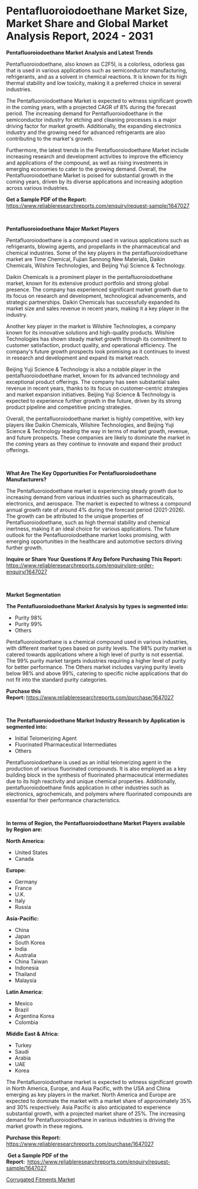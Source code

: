 <p><h1>Pentafluoroiodoethane Market Size, Market Share and Global Market Analysis Report, 2024 - 2031</h1></p><p><strong>Pentafluoroiodoethane Market Analysis and Latest Trends</strong></p>
<p><p>Pentafluoroiodoethane, also known as C2F5I, is a colorless, odorless gas that is used in various applications such as semiconductor manufacturing, refrigerants, and as a solvent in chemical reactions. It is known for its high thermal stability and low toxicity, making it a preferred choice in several industries.</p><p>The Pentafluoroiodoethane Market is expected to witness significant growth in the coming years, with a projected CAGR of 8% during the forecast period. The increasing demand for Pentafluoroiodoethane in the semiconductor industry for etching and cleaning processes is a major driving factor for market growth. Additionally, the expanding electronics industry and the growing need for advanced refrigerants are also contributing to the market's growth.</p><p>Furthermore, the latest trends in the Pentafluoroiodoethane Market include increasing research and development activities to improve the efficiency and applications of the compound, as well as rising investments in emerging economies to cater to the growing demand. Overall, the Pentafluoroiodoethane Market is poised for substantial growth in the coming years, driven by its diverse applications and increasing adoption across various industries.</p></p>
<p><strong>Get a Sample PDF of the Report:&nbsp;</strong> <a href="https://www.reliableresearchreports.com/enquiry/request-sample/1647027">https://www.reliableresearchreports.com/enquiry/request-sample/1647027</a></p>
<p>&nbsp;</p>
<p><strong>Pentafluoroiodoethane Major Market Players</strong></p>
<p><p>Pentafluoroiodoethane is a compound used in various applications such as refrigerants, blowing agents, and propellants in the pharmaceutical and chemical industries. Some of the key players in the pentafluoroiodoethane market are Time Chemical, Fujian Sannong New Materials, Daikin Chemicals, Wilshire Technologies, and Beijing Yuji Science & Technology.</p><p>Daikin Chemicals is a prominent player in the pentafluoroiodoethane market, known for its extensive product portfolio and strong global presence. The company has experienced significant market growth due to its focus on research and development, technological advancements, and strategic partnerships. Daikin Chemicals has successfully expanded its market size and sales revenue in recent years, making it a key player in the industry.</p><p>Another key player in the market is Wilshire Technologies, a company known for its innovative solutions and high-quality products. Wilshire Technologies has shown steady market growth through its commitment to customer satisfaction, product quality, and operational efficiency. The company's future growth prospects look promising as it continues to invest in research and development and expand its market reach.</p><p>Beijing Yuji Science & Technology is also a notable player in the pentafluoroiodoethane market, known for its advanced technology and exceptional product offerings. The company has seen substantial sales revenue in recent years, thanks to its focus on customer-centric strategies and market expansion initiatives. Beijing Yuji Science & Technology is expected to experience further growth in the future, driven by its strong product pipeline and competitive pricing strategies.</p><p>Overall, the pentafluoroiodoethane market is highly competitive, with key players like Daikin Chemicals, Wilshire Technologies, and Beijing Yuji Science & Technology leading the way in terms of market growth, revenue, and future prospects. These companies are likely to dominate the market in the coming years as they continue to innovate and expand their product offerings.</p></p>
<p>&nbsp;</p>
<p><strong>What Are The Key Opportunities For Pentafluoroiodoethane Manufacturers?</strong></p>
<p><p>The Pentafluoroiodoethane market is experiencing steady growth due to increasing demand from various industries such as pharmaceuticals, electronics, and aerospace. The market is expected to witness a compound annual growth rate of around 4% during the forecast period (2021-2026). The growth can be attributed to the unique properties of Pentafluoroiodoethane, such as high thermal stability and chemical inertness, making it an ideal choice for various applications. The future outlook for the Pentafluoroiodoethane market looks promising, with emerging opportunities in the healthcare and automotive sectors driving further growth.</p></p>
<p><strong>Inquire or Share Your Questions If Any Before Purchasing This Report:</strong> <a href="https://www.reliableresearchreports.com/enquiry/pre-order-enquiry/1647027">https://www.reliableresearchreports.com/enquiry/pre-order-enquiry/1647027</a></p>
<p>&nbsp;</p>
<p><strong>Market Segmentation</strong></p>
<p><strong>The Pentafluoroiodoethane Market Analysis by types is segmented into:</strong></p>
<p><ul><li>Purity 98%</li><li>Purity 99%</li><li>Others</li></ul></p>
<p><p>Pentafluoroiodoethane is a chemical compound used in various industries, with different market types based on purity levels. The 98% purity market is catered towards applications where a high level of purity is not essential. The 99% purity market targets industries requiring a higher level of purity for better performance. The Others market includes varying purity levels below 98% and above 99%, catering to specific niche applications that do not fit into the standard purity categories.</p></p>
<p><strong>Purchase this Report:&nbsp;</strong><a href="https://www.reliableresearchreports.com/purchase/1647027">https://www.reliableresearchreports.com/purchase/1647027</a></p>
<p>&nbsp;</p>
<p><strong>The Pentafluoroiodoethane Market Industry Research by Application is segmented into:</strong></p>
<p><ul><li>Initial Telomerizing Agent</li><li>Fluorinated Pharmaceutical Intermediates</li><li>Others</li></ul></p>
<p><p>Pentafluoroiodoethane is used as an initial telomerizing agent in the production of various fluorinated compounds. It is also employed as a key building block in the synthesis of fluorinated pharmaceutical intermediates due to its high reactivity and unique chemical properties. Additionally, pentafluoroiodoethane finds application in other industries such as electronics, agrochemicals, and polymers where fluorinated compounds are essential for their performance characteristics.</p></p>
<p>&nbsp;</p>
<p><strong>In terms of Region, the Pentafluoroiodoethane Market Players available by Region are:</strong></p>
<p>
    <p> <strong> North America: </strong>
        <ul>
            <li>United States</li>
            <li>Canada</li>
        </ul>
        </p> 
    <p> <strong> Europe: </strong>
        <ul>
            <li>Germany</li>
            <li>France</li>
            <li>U.K.</li>
            <li>Italy</li>
            <li>Russia</li>
        </ul>
        </p> 
    <p> <strong> Asia-Pacific: </strong>
        <ul>
            <li>China</li>
            <li>Japan</li>
            <li>South Korea</li>
            <li>India</li>
            <li>Australia</li>
            <li>China Taiwan</li>
            <li>Indonesia</li>
            <li>Thailand</li>
            <li>Malaysia</li>
        </ul>
        </p> 
    <p> <strong> Latin America: </strong>
        <ul>
            <li>Mexico</li>
            <li>Brazil</li>
            <li>Argentina Korea</li>
            <li>Colombia</li>
        </ul>
        </p> 
    <p> <strong> Middle East & Africa: </strong>
        <ul>
            <li>Turkey</li>
            <li>Saudi</li>
            <li>Arabia</li>
            <li>UAE</li>
            <li>Korea</li>
        </ul>
    </p>
    </p>
<p><p>The Pentafluoroiodoethane market is expected to witness significant growth in North America, Europe, and Asia Pacific, with the USA and China emerging as key players in the market. North America and Europe are expected to dominate the market with a market share of approximately 35% and 30% respectively. Asia Pacific is also anticipated to experience substantial growth, with a projected market share of 25%. The increasing demand for Pentafluoroiodoethane in various industries is driving the market growth in these regions.</p></p>
<p><strong>Purchase this Report: </strong><a href="https://www.reliableresearchreports.com/purchase/1647027">https://www.reliableresearchreports.com/purchase/1647027</a></p>
<p>&nbsp;<strong>Get a Sample PDF of the Report:&nbsp;&nbsp;</strong><a href="https://www.reliableresearchreports.com/enquiry/request-sample/1647027">https://www.reliableresearchreports.com/enquiry/request-sample/1647027</a></p>
<p><strong></strong></p>
<p><p><a href="https://fearless-okapi-6c8.notion.site/Corrugated-Fitments-Market-Share-Market-New-Trends-Analysis-Report-By-Type-By-Application-By-End-daf700490a6d420f9b8e7da75fed7673">Corrugated Fitments Market</a></p></p>